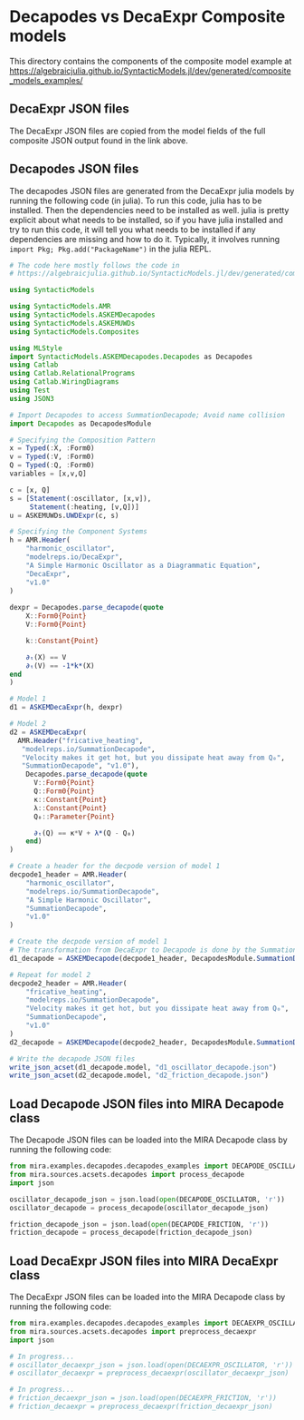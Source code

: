 # Decapodes vs DecaExpr Composite models

This directory contains the components of the composite model example at 
https://algebraicjulia.github.io/SyntacticModels.jl/dev/generated/composite_models_examples/

## DecaExpr JSON files

The DecaExpr JSON files are copied from the model fields of the full composite JSON output found in the link above.

## Decapodes JSON files

The decapodes JSON files are generated from the DecaExpr julia models by running the following code (in julia). 
To run this code, julia has to be installed. Then the dependencies need to be installed as well. julia is pretty 
explicit about what needs to be installed, so if you have julia installed and try to run this code, it will tell you 
what needs to be installed if any dependencies are missing and how to do it. Typically, it involves running 
`import Pkg; Pkg.add("PackageName")` in the julia REPL.

```julia
# The code here mostly follows the code in
# https://algebraicjulia.github.io/SyntacticModels.jl/dev/generated/composite_models_examples/ 

using SyntacticModels

using SyntacticModels.AMR
using SyntacticModels.ASKEMDecapodes
using SyntacticModels.ASKEMUWDs
using SyntacticModels.Composites

using MLStyle
import SyntacticModels.ASKEMDecapodes.Decapodes as Decapodes
using Catlab
using Catlab.RelationalPrograms
using Catlab.WiringDiagrams
using Test
using JSON3

# Import Decapodes to access SummationDecapode; Avoid name collision
import Decapodes as DecapodesModule

# Specifying the Composition Pattern
x = Typed(:X, :Form0)
v = Typed(:V, :Form0)
Q = Typed(:Q, :Form0)
variables = [x,v,Q]

c = [x, Q]
s = [Statement(:oscillator, [x,v]),
     Statement(:heating, [v,Q])]
u = ASKEMUWDs.UWDExpr(c, s)

# Specifying the Component Systems
h = AMR.Header(
    "harmonic_oscillator",
    "modelreps.io/DecaExpr",
    "A Simple Harmonic Oscillator as a Diagrammatic Equation",
    "DecaExpr",
    "v1.0"
)
 
dexpr = Decapodes.parse_decapode(quote
    X::Form0{Point}
    V::Form0{Point}

    k::Constant{Point}

    ∂ₜ(X) == V
    ∂ₜ(V) == -1*k*(X)
end
)

# Model 1
d1 = ASKEMDecaExpr(h, dexpr)

# Model 2
d2 = ASKEMDecaExpr(
  AMR.Header("fricative_heating",
   "modelreps.io/SummationDecapode",
   "Velocity makes it get hot, but you dissipate heat away from Q₀",
   "SummationDecapode", "v1.0"),
    Decapodes.parse_decapode(quote
      V::Form0{Point}
      Q::Form0{Point}
      κ::Constant{Point}
      λ::Constant{Point}
      Q₀::Parameter{Point}

      ∂ₜ(Q) == κ*V + λ*(Q - Q₀)
    end)
)

# Create a header for the decpode version of model 1
decpode1_header = AMR.Header(
    "harmonic_oscillator",
    "modelreps.io/SummationDecapode",
    "A Simple Harmonic Oscillator",
    "SummationDecapode",
    "v1.0"
)

# Create the decpode version of model 1
# The transformation from DecaExpr to Decapode is done by the SummationDecapode function on the model
d1_decapode = ASKEMDecapode(decpode1_header, DecapodesModule.SummationDecapode(d1.model))

# Repeat for model 2
decpode2_header = AMR.Header(
    "fricative_heating",
    "modelreps.io/SummationDecapode",
    "Velocity makes it get hot, but you dissipate heat away from Q₀",
    "SummationDecapode",
    "v1.0"
)
d2_decapode = ASKEMDecapode(decpode2_header, DecapodesModule.SummationDecapode(d2.model))

# Write the decapode JSON files
write_json_acset(d1_decapode.model, "d1_oscillator_decapode.json")
write_json_acset(d2_decapode.model, "d2_friction_decapode.json")
```

## Load Decapode JSON files into MIRA Decapode class

The Decapode JSON files can be loaded into the MIRA Decapode class by running the following code:

```python
from mira.examples.decapodes.decapodes_examples import DECAPODE_OSCILLATOR, DECAPODE_FRICTION
from mira.sources.acsets.decapodes import process_decapode
import json

oscillator_decapode_json = json.load(open(DECAPODE_OSCILLATOR, 'r'))
oscillator_decapode = process_decapode(oscillator_decapode_json)

friction_decapode_json = json.load(open(DECAPODE_FRICTION, 'r'))
friction_decapode = process_decapode(friction_decapode_json)
```

## Load DecaExpr JSON files into MIRA DecaExpr class

The DecaExpr JSON files can be loaded into the MIRA Decapode class by running the following code:

```python
from mira.examples.decapodes.decapodes_examples import DECAEXPR_OSCILLATOR, DECAEXPR_FRICTION
from mira.sources.acsets.decapodes import preprocess_decaexpr
import json

# In progress...
# oscillator_decaexpr_json = json.load(open(DECAEXPR_OSCILLATOR, 'r'))
# oscillator_decaexpr = preprocess_decaexpr(oscillator_decaexpr_json)

# In progress...
# friction_decaexpr_json = json.load(open(DECAEXPR_FRICTION, 'r'))
# friction_decaexpr = preprocess_decaexpr(friction_decaexpr_json)
```
